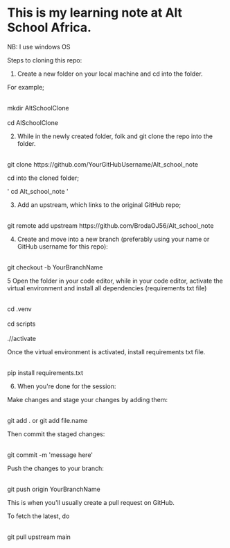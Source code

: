 # This is my learning note at Alt School Africa.

NB: I use windows OS

Steps to cloning this repo:


1. Create a new folder on your local machine and cd into the folder.

For example; 

<br>
mkdir AltSchoolClone
<br>

<br>
cd AlSchoolClone
<br>

2. While in the newly created folder, folk and git clone the repo into the folder.

<br>
git clone https://github.com/YourGitHubUsername/Alt_school_note
<br>

cd  into the cloned folder;

'
cd Alt_school_note 
'

3. Add an upstream, which links to the original GitHub repo;

<br>
git remote add upstream https://github.com/BrodaOJ56/Alt_school_note
<br>


4. Create and move into a new branch (preferably using your name or GitHub username for this repo):


<br>
git checkout -b YourBranchName
<br>


5 Open the folder in your code editor, while in your code editor, activate the virtual environment and install all dependencies (requirements txt file)

<br>
cd .venv
<br>

<br>
cd scripts
<br>

<br>
.//activate
<br>


Once the virtual environment is activated, install requirements txt file.

<br>
pip install requirements.txt
<br>


6. When you're done for the session:

Make changes and stage your changes by adding them:

<br>
git add . or git add file.name
<br>


Then commit the staged changes:

<br>
git commit -m 'message here'
<br>


Push the changes to your branch:

<br>
git push origin YourBranchName
<br>

This is when you'll usually create a pull request on GitHub.


To fetch the latest, do 

<br>
git pull upstream main
<br>
